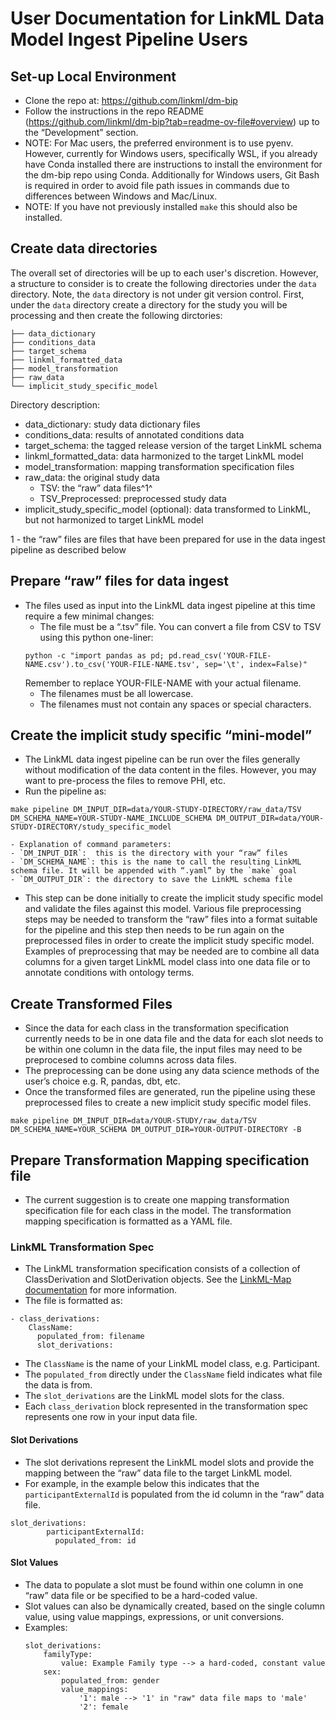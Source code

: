 # User Documentation for LinkML Data Model Ingest Pipeline Users

## 	Set-up Local Environment

- Clone the repo at: https://github.com/linkml/dm-bip 
- Follow the instructions in the repo README (https://github.com/linkml/dm-bip?tab=readme-ov-file#overview) up to the “Development” section.
- NOTE: For Mac users, the preferred environment is to use pyenv. However, currently for Windows users, specifically WSL, if you already have Conda installed there are instructions to install the environment for the dm-bip repo using Conda. Additionally for Windows users, Git Bash is required in order to avoid file path issues in commands due to differences between Windows and Mac/Linux.
- NOTE: If you have not previously installed `make` this should also be installed.


## Create data directories
The overall set of directories will be up to each user's discretion. However, a structure to consider is to create the following directories under the `data` directory. Note, the `data` directory is not under git version control. First, under the `data` directory create a directory for the study you will be processing and then create the following dirctories:

```
├── data_dictionary
├── conditions_data
├── target_schema
├── linkml_formatted_data
├── model_transformation
├── raw_data
└── implicit_study_specific_model
```

Directory description:
- data_dictionary: study data dictionary files
- conditions_data: results of annotated conditions data
- target_schema: the tagged release version of the target LinkML schema
- linkml_formatted_data: data harmonized to the target LinkML model
- model_transformation: mapping transformation specification files
- raw_data: the original study data
	- TSV: the “raw” data files^1^
	- TSV_Preprocessed: preprocessed study data
- implicit_study_specific_model (optional): data transformed to LinkML, but not harmonized to target LinkML model

1 - the “raw” files are files that have been prepared for use in the data ingest pipeline as described below


## Prepare “raw” files for data ingest
- The files used as input into the LinkML data ingest pipeline at this time require a few minimal changes:
	- The file must be a “.tsv” file. You can convert a file from CSV to TSV using this python one-liner: 
	```
	python -c "import pandas as pd; pd.read_csv('YOUR-FILE-NAME.csv').to_csv('YOUR-FILE-NAME.tsv', sep='\t', index=False)"
	```
	Remember to replace YOUR-FILE-NAME with your actual filename. 
	- The filenames must be all lowercase.
	- The filenames must not contain any spaces or special characters.


## Create the implicit study specific “mini-model”
- The LinkML data ingest pipeline can be run over the files generally without modification of the data content in the files. However, you may want to pre-process the files to remove PHI, etc.
- Run the pipeline as:
```
make pipeline DM_INPUT_DIR=data/YOUR-STUDY-DIRECTORY/raw_data/TSV DM_SCHEMA_NAME=YOUR-STUDY-NAME_INCLUDE_SCHEMA DM_OUTPUT_DIR=data/YOUR-STUDY-DIRECTORY/study_specific_model
```
	- Explanation of command parameters:
	- `DM_INPUT_DIR`:  this is the directory with your “raw” files
	- `DM_SCHEMA_NAME`: this is the name to call the resulting LinkML schema file. It will be appended with “.yaml” by the `make` goal
	- `DM_OUTPUT_DIR`: the directory to save the LinkML schema file
- This step can be done initially to create the implicit study specific model and validate the files against this model. Various file preprocessing steps may be needed to transform the “raw” files into a format suitable for the pipeline and this step then needs to be run again on the preprocessed files in order to create the implicit study specific model. Examples of preprocessing that may be needed are to combine all data columns for a given target LinkML model class into one data file or to annotate conditions with ontology terms.


## Create Transformed Files
- Since the data for each class in the transformation specification currently needs to be in one data file and the data for each slot needs to be within one column in the data file, the input files may need to be preprocesed to combine columns across data files.
- The preprocessing can be done using any data science methods of the user’s choice e.g. R, pandas, dbt, etc.
- Once the transformed files are generated, run the pipeline using these preprocessed files to create a new implicit study specific model files.

```
make pipeline DM_INPUT_DIR=data/YOUR-STUDY/raw_data/TSV DM_SCHEMA_NAME=YOUR_SCHEMA DM_OUTPUT_DIR=YOUR-OUTPUT-DIRECTORY -B
```


## Prepare Transformation Mapping specification file
- The current suggestion is to create one mapping transformation specification file for each class in the model. The transformation mapping specification is formatted as a YAML file.


### LinkML Transformation Spec
- The LinkML transformation specification consists of a collection of ClassDerivation and SlotDerivation objects. See the [LinkML-Map documentation](https://linkml.io/linkml-map/) for more information.
- The file is formatted as:
```
- class_derivations:
    ClassName:
      populated_from: filename
      slot_derivations:
```
- The `ClassName` is the name of your LinkML model class, e.g. Participant.
- The `populated_from` directly under the `ClassName` field indicates what file the data is from.
- The `slot_derivations` are the LinkML model slots for the class.
- Each `class_derivation` block represented in the transformation spec represents one row in your input data file.


#### Slot Derivations
- The slot derivations represent the LinkML model slots and provide the mapping between the “raw” data file to the target LinkML model.
- For example, in the example below this indicates that the `participantExternalId` is populated from the id column in the “raw” data file.
```
slot_derivations:
        participantExternalId:
          populated_from: id
```


#### Slot Values
- The data to populate a slot must be found within one column in one “raw” data file or be specified to be a hard-coded value.
- Slot values can also be dynamically created, based on the single column value, using value mappings, expressions, or unit conversions.
- Examples:
	```
	slot_derivations:
		familyType:
			value: Example Family type --> a hard-coded, constant value
		sex:
			populated_from: gender
			value_mappings:
				'1': male --> '1' in "raw" data file maps to 'male'
				'2': female
	```

